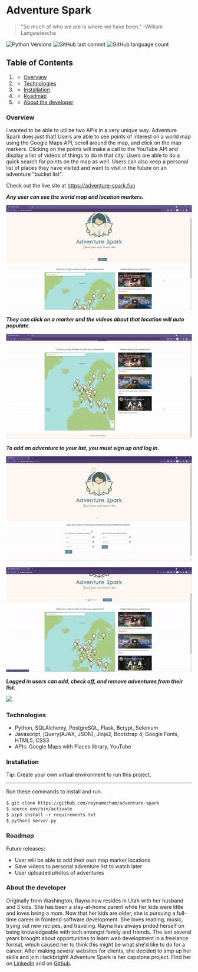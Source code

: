 # Adventure Spark

>"So much of who we are is where we have been."
-William Langewiesche



![Python Versions](https://img.shields.io/pypi/pyversions/yt2mp3.svg)
![GitHub last commit](https://img.shields.io/github/last-commit/raynamecham/adventure-spark)
![GitHub language count](https://img.shields.io/github/languages/count/raynamecham/adventure-spark)

## Table of Contents

1. - [Overview](#overview)
2. - [Technologies](#technologies)
3. - [Installation](#installation)
4. - [Roadmap](#roadmap)
5. - [About the developer](#about-the-developer)

### Overview
<a name="Overview"></a>

I wanted to be able to utilize two APIs in a very unique way. Adventure Spark does just that! Users are able to see points of interest on a world map using the Google Maps API, scroll around the map, and click on the map markers. Clicking on the points will make a call to the YouTube API and display a list of videos of things to do in that city. Users are able to do a quick search for points on the map as well. Users can also keep a personal list of places they have visited and want to visit in the future on an adventure "bucket list".

Check out the live site at https://adventure-spark.fun

***Any user can see the world map and location markers.***

![](/demo/adventurespark1.gif)

***They can click on a marker and the videos about that location will auto populate.***

![](/demo/adventurespark2.gif)

***To add an adventure to your list, you must sign up and log in.***

![](/demo/adventurespark3.gif)

![](/demo/adventurespark4.gif)

***Logged in users can add, check off, and remove adventures from their list.***

![](/demo/adventurespark5.gif)


### Technologies

<a name="Technologies"></a>
- Python, SQLAlchemy, PostgreSQL, Flask, Bcrypt, Selenium
- Javascript, jQuery(AJAX, JSON), Jinja2, Bootstrap 4, Google Fonts, HTML5, CSS3
- APIs: Google Maps with Places library, YouTube


### Installation

<a name="installation"></a>
Tip: Create your own virtual environment to run this project.
***
Run these commands to install and run. 
```
$ git clone https://github.com/raynamecham/adventure-spark
$ source env/bin/activate
$ pip3 install -r requirements.txt
$ python3 server.py
```

### Roadmap

<a name="Roadmap"></a>
Future releases:
- User will be able to add their own map marker locations
- Save videos to personal adventure list to watch later
- User uploaded photos of adventures

### About the developer

<a name="about-the-developer"></a>
Originally from Washington, Rayna now resides in Utah with her husband and 3 kids. She has been a stay-at-home parent while her kids were little and loves being a mom. Now that her kids are older, she is pursuing a full-time career in frontend software development. She loves reading, music, trying out new recipes, and traveling. Rayna has always prided herself on being knowledgeable with tech amongst family and friends. The last several years brought about opportunities to learn web development in a freelance format, which caused her to think this might be what she'd like to do for a career. After making several websites for clients, she decided to amp up her skills and join Hackbright! Adventure Spark is her capstone project. Find her on [LinkedIn](https://www.linkedin.com/in/rayna-mecham/) and on [Github](https://github.com/raynamecham).
